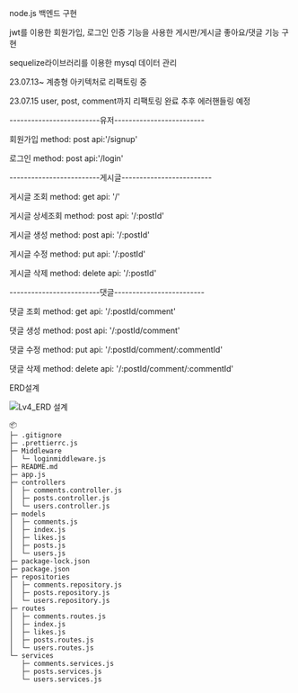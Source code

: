 node.js 백엔드 구현

jwt를 이용한 회원가입, 로그인 인증 기능을 사용한 게시판/게시글 좋아요/댓글 기능 구현

sequelize라이브러리를 이용한 mysql 데이터 관리

23.07.13~ 계층형 아키텍처로 리팩토링 중

23.07.15 user, post, comment까지 리팩토링 완료 추후 에러핸들링 예정

-------------------------유저-------------------------

회원가입 method: post api:'/signup'

로그인 method: post api:'/login'

-------------------------게시글-------------------------

게시글 조회 method: get api: '/'

게시글 상세조회 method: post api: '/:postId'

게시글 생성 method: post api: '/:postId'

게시글 수정 method: put api: '/:postId'

게시글 삭제 method: delete api: '/:postId'

-------------------------댓글-------------------------

댓글 조회 method: get api: '/:postId/comment'

댓글 생성 method: post api: '/:postId/comment'

댓글 수정 method: put api: '/:postId/comment/:commentId'

댓글 삭제 method: delete api: '/:postId/comment/:commentId'

ERD설계

![Lv4_ERD 설계](https://github.com/lec2528/Lv5_Layered-Architecture-Pattern/assets/132907542/9a98cb6d-b0b1-49c3-81b1-c3cec9796fbb)

```
📦
├─ .gitignore
├─ .prettierrc.js
├─ Middleware
│  └─ loginmiddleware.js
├─ README.md
├─ app.js
├─ controllers
│  ├─ comments.controller.js
│  ├─ posts.controller.js
│  └─ users.controller.js
├─ models
│  ├─ comments.js
│  ├─ index.js
│  ├─ likes.js
│  ├─ posts.js
│  └─ users.js
├─ package-lock.json
├─ package.json
├─ repositories
│  ├─ comments.repository.js
│  ├─ posts.repository.js
│  └─ users.repository.js
├─ routes
│  ├─ comments.routes.js
│  ├─ index.js
│  ├─ likes.js
│  ├─ posts.routes.js
│  └─ users.routes.js
└─ services
   ├─ comments.services.js
   ├─ posts.services.js
   └─ users.services.js
```
